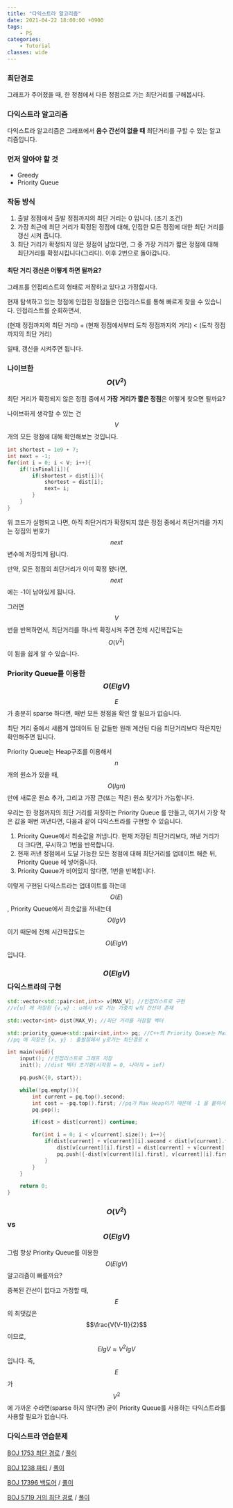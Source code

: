 ```yaml
---
title: "다익스트라 알고리즘"
date: 2021-04-22 18:00:00 +0900
tags:
    - PS
categories:
    - Tutorial
classes: wide
---
```


<script type="text/javascript" 
src="https://cdn.mathjax.org/mathjax/latest/MathJax.js?config=TeX-AMS_HTML">
</script>

### 최단경로

그래프가 주어졌을 때, 한 정점에서 다른 정점으로 가는 최단거리를 구해봅시다.

### 다익스트라 알고리즘

다익스트라 알고리즘은 그래프에서 **음수 간선이 없을 때** 최단거리를 구할 수 있는 알고리즘입니다.

### 먼저 알아야 할 것

-   Greedy
-   Priority Queue

### 작동 방식

1. 출발 정점에서 출발 정점까지의 최단 거리는 0 입니다. (초기 조건)
2. 가장 최근에 최단 거리가 확정된 정점에 대해, 인접한 모든 정점에 대한 최단 거리를 갱신 시켜 줍니다.
3. 최단 거리가 확정되지 않은 정점이 남았다면, 그 중 가장 거리가 짧은 정점에 대해 최단거리를 확정시킵니다(그리디). 이후 2번으로 돌아갑니다.

#### 최단 거리 갱신은 어떻게 하면 될까요?

그래프를 인접리스트의 형태로 저장하고 있다고 가정합시다.

현재 탐색하고 있는 정점에 인접한 정점들은 인접리스트를 통해 빠르게 찾을 수 있습니다. 인접리스트를 순회하면서,

(현재 정점까지의 최단 거리) + (현재 정점에서부터 도착 정점까지의 거리) < (도착 정점 까지의 최단 거리)

일때, 갱신을 시켜주면 됩니다.

### 나이브한 $$O(V^2)$$

최단 거리가 확정되지 않은 정점 중에서 **가장 거리가 짧은 정점**은 어떻게 찾으면 될까요?

나이브하게 생각할 수 있는 건 $$V$$개의 모든 정점에 대해 확인해보는 것입니다.

```cpp
int shortest = 1e9 + 7;
int next = -1;
for(int i = 0; i < V; i++){
    if(!isFinal[i]){
        if(shortest > dist[i]){
            shortest = dist[i];
            next= i;
        }
    }
}
```

위 코드가 실행되고 나면, 아직 최단거리가 확정되지 않은 정점 중에서 최단거리를 가지는 정점의 번호가 $$next$$ 변수에 저장되게 됩니다.

만약, 모든 정점의 최단거리가 이미 확정 됐다면, $$next$$ 에는 -1이 남아있게 됩니다.

그러면 $$V$$번을 반복하면서, 최단거리를 하나씩 확정시켜 주면 전체 시간복잡도는 $$O(V^2)$$이 됨을 쉽게 알 수 있습니다.

### Priority Queue를 이용한 $$O(ElgV)$$

$$E$$가 충분히 sparse 하다면, 매번 모든 정점을 확인 할 필요가 없습니다.

최단 거리 중에서 새롭게 업데이트 된 값들만 원래 계산된 다음 최단거리보다 작은지만 확인해주면 됩니다.

Priority Queue는 Heap구조를 이용해서 $$n$$개의 원소가 있을 때, $$O(lgn)$$만에 새로운 원소 추가, 그리고 가장 큰(또는 작은) 원소 찾기가 가능합니다.

우리는 한 정점까지의 최단 거리를 저장하는 Priority Queue 를 만들고, 여기서 가장 작은 값을 매번 꺼낸다면, 다음과 같이 다익스트라를 구현할 수 있습니다.

1. Priority Queue에서 최솟값을 꺼냅니다. 현재 저장된 최단거리보다, 꺼낸 거리가 더 크다면, 무시하고 1번을 반복합니다.
2. 현재 꺼낸 정점에서 도달 가능한 모든 정점에 대해 최단거리를 업데이트 해준 뒤, Priority Queue 에 넣어줍니다.
3. Priority Queue가 비어있지 않다면, 1번을 반복합니다.

이렇게 구현된 다익스트라는 업데이트를 하는데 $$O(E)$$, Priority Queue에서 최솟값을 꺼내는데 $$O(lgV)$$이기 때문에 전체 시간복잡도는 $$O(ElgV)$$입니다.

### $$O(ElgV)$$ 다익스트라의 구현

```cpp
std::vector<std::pair<int,int>> v[MAX_V]; //인접리스트로 구현
//v[u] 에 저장된 {v,w} : u에서 v로 가는 가중치 w의 간선이 존재

std::vector<int> dist(MAX_V); //최단 거리를 저장할 벡터 

std::priority_queue<std::pair<int,int>> pq; //C++의 Priority Queue는 Max Heap
//pq 에 저장된 {x, y} : 출발점에서 y로가는 최단경로 x

int main(void){
    input(); //인접리스트로 그래프 저장
    init(); //dist 벡터 초기화(시작점 = 0, 나머지 = inf)

    pq.push({0, start});

    while(!pq.empty()){
        int current = pq.top().second;
        int cost = -pq.top().first; //pq가 Max Heap이기 때문에 -1 을 붙여서 저장하면 최솟값을 꺼내게 됨.
        pq.pop();

        if(cost > dist[current]) continue;

        for(int i = 0; i < v[current].size(); i++){
            if(dist[current] + v[current][i].second < dist[v[current].first]){
                dist[v[current][i].first] = dist[current] + v[current][i].second;
                pq.push({-dist[v[current][i].first], v[current][i].first}); // 거리에 -1을 곱해서 저장
            }
        }
    }

    return 0;
}

```

### $$O(V^2)$$ vs $$O(ElgV)$$

그럼 항상 Priority Queue를 이용한 $$O(ElgV)$$ 알고리즘이 빠를까요?

중복된 간선이 없다고 가정할 때, $$E$$ 의 최댓값은 $$\frac{V(V-1)}{2}$$이므로, $$ ElgV \approx V^2lgV$$입니다. 즉, $$E$$가 $$V^2$$에 가까운 수라면(sparse 하지 않다면) 굳이 Priority Queue를 사용하는 다익스트라를 사용할 필요가 없습니다.

### 다익스트라 연습문제

[BOJ 1753 최단 경로](https://www.acmicpc.net/problem/1753) / [풀이](https://ingyu1008.github.io/boj/ps/BOJ1753)

[BOJ 1238 파티](https://www.acmicpc.net/problem/1238) / [풀이]()

[BOJ 17396 백도어](https://www.acmicpc.net/problem/17396) / [풀이]()

[BOJ 5719 거의 최단 경로](https://www.acmicpc.net/problem/5719) / [풀이]()
